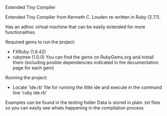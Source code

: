 Extended Tiny Compiler

Extended Tiny Compiler from Kenneth C. Louden re-written in Ruby (2.7.1).

Has an adhoc virtual machine that can be easily extended for more functionalities.

Required gems to run the project:
  - FXRuby (1.6.42)
  - rubytree (1.0.0)
You can find the gems on RubyGems.org and install them (including posible dependencies indicated in the documentation page for each gem)
  
Running the project:
  - Locate 'ide.rb' file for running the little ide and execute in the command line 'ruby ide.rb'
  
Examples can be found in the testing folder 
Data is stored in plain .txt files so you can easily see whats happening in the compilation process
